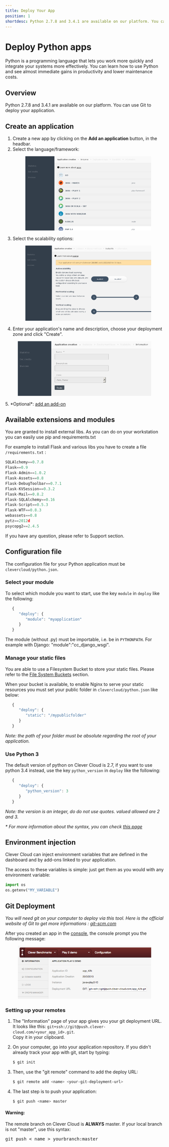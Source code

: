 ```yaml
---
title: Deploy Your App
position: 1
shortdesc: Python 2.7.8 and 3.4.1 are available on our platform. You can use Git to deploy your application.
---
```


# Deploy Python apps

Python is a programming language that lets you work more quickly and integrate your systems more effectively. You can learn how to use Python and see almost immediate gains in productivity and lower maintenance costs.

## Overview

Python 2.7.8 and 3.4.1 are available on our platform. You can use Git to deploy your application.

## Create an application

1. Create a new app by clicking on the **Add an application** button, in the headbar.
2. Select the language/framework: <figure class="cc-content-img"><img src="/assets/images/select-lang.png"/></figure>
3. Select the scalability options: <figure class="cc-content-img"><img src="/assets/images/select-scalab.png"/></figure>
4. Enter your application's name and description, choose your deployment zone and click "Create".
<figure class="cc-content-img"><img src="/assets/images/choose-name.png"/></figure>
5. *Optional*: <a href="/addons/add-an-addon/">add an add-on</a>

## Available extensions and modules

You are granted to install external libs. As you can do on your workstation you can easily use pip and requirements.txt

For example to install Flask and various libs you have to create a file `/requirements.txt` :

```javascript
SQLAlchemy==0.7.8
Flask==0.9
Flask-Admin==1.0.2
Flask-Assets==0.8
Flask-DebugToolbar==0.7.1
Flask-KVSession==0.3.2
Flask-Mail==0.8.2
Flask-SQLAlchemy==0.16
Flask-Script==0.5.3
Flask-WTF==0.8.3
webassets==0.8
pytz==2012d
psycopg2==2.4.5
```

If you have any question, please refer to Support section.


## Configuration file

The configuration file for your Python application must be `clevercloud/python.json`.

### Select your module

To select which module you want to start, use the key `module` in `deploy` like the following:

```haskell
   {
      "deploy": {
         "module": "myapplication"
      }
   }
```

The module (without .py) must be importable, i.e. be in `PYTHONPATH`. For example with Django: "module":"cc_django_wsgi".


### Manage your static files

You are able to use a Filesystem Bucket to store your static files. Please refer to the [File System Buckets](/addons/clever-cloud-addons/#fs-buckets-file-system-with-persistance/) section.

When your bucket is available, to enable Nginx to serve your static resources you must set your public folder in `clevercloud/python.json` like below:

```haskell
   {
      "deploy": {
         "static": "/mypublicfolder"
      }
   }
```

*Note: the path of your folder must be absolute regarding the root of your application.*


### Use Python 3

The default version of python on Clever Cloud is 2.7, if you want to use python 3.4 instead, use the key
`python_version` in `deploy` like the following:

```haskell
   {
      "deploy": {
         "python_version": 3
      }
   }
```

*Note: the version is an integer, do do not use quotes. valued allowed are 2 and 3.*


_* For more information about the syntax, you can check <a href="http://en.wikipedia.org/wiki/Cron">this page</a>_

## Environment injection

Clever Cloud can inject environment variables that are defined in the
dashboard and by add-ons linked to your application.

The access to these variables is simple: just get them as you would with
any environment variable:

```python
import os
os.getenv("MY_VARIABLE")
```

## Git Deployment

*You will need git on your computer to deploy via this tool. Here is the official website of Git to get more informations&nbsp;: <a href="http://git-scm.com">git-scm.com</a>*

After you created an app in the [console](https://console.clever-cloud.com), the console prompt you the following message:

<figure class="cc-content-img">
  <img src="/assets/images/newgitapp.png"/>
</figure>

### Setting up your remotes

1. The "Information" page of your app gives you your git deployment URL.  
It looks like this:  ``git+ssh://git@push.clever-cloud.com/<your_app_id>.git``.  
Copy it in your clipboard.
2. On your computer, go into your application repository. 
If you didn't already track your app with git, start by typing:

    ```bash
    $ git init
    ```

3. Then, use the "git remote" command to add the deploy URL:

    ```bash
    $ git remote add <name> <your-git-deployment-url>
    ```

4. The last step is to push your application:

    ```bash
    $ git push <name> master
    ```

<div class="alert alert-hot-problems">
<h4>Warning:</h4>
  <p>The remote branch on Clever Cloud is <strong>ALWAYS</strong> master. If your local branch is not "master", use this syntax:</p>
  <pre>git push < name > yourbranch:master</pre>

</div>
